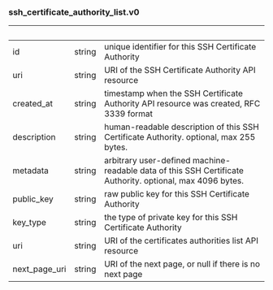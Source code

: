 
### ssh_certificate_authority_list.v0

| &nbsp; | &nbsp; | &nbsp; |
|---|---|---|
| id | string | unique identifier for this SSH Certificate Authority |
| uri | string | URI of the SSH Certificate Authority API resource |
| created_at | string | timestamp when the SSH Certificate Authority API resource was created, RFC 3339 format |
| description | string | human-readable description of this SSH Certificate Authority. optional, max 255 bytes. |
| metadata | string | arbitrary user-defined machine-readable data of this SSH Certificate Authority. optional, max 4096 bytes. |
| public_key | string | raw public key for this SSH Certificate Authority |
| key_type | string | the type of private key for this SSH Certificate Authority |
| uri | string | URI of the certificates authorities list API resource |
| next_page_uri | string | URI of the next page, or null if there is no next page |